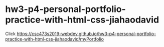 # hw3-p4-personal-portfolio-practice-with-html-css-jiahaodavid



Click
https://csc473s2019-webdev.github.io/hw3-p4-personal-portfolio-practice-with-html-css-jiahaodavid/myPortfolio
